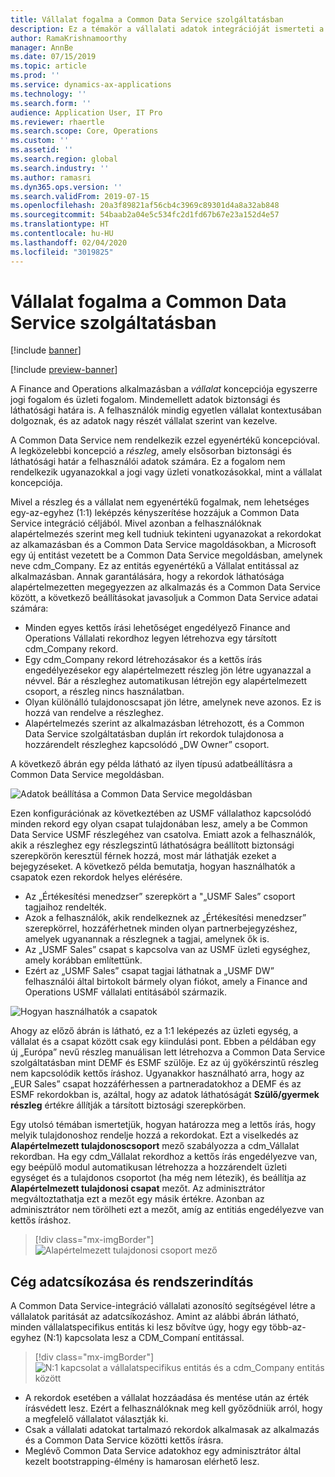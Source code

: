 ```yaml
---
title: Vállalat fogalma a Common Data Service szolgáltatásban
description: Ez a témakör a vállalati adatok integrációját ismerteti a Finance and Operations és a Common Data Service között.
author: RamaKrishnamoorthy
manager: AnnBe
ms.date: 07/15/2019
ms.topic: article
ms.prod: ''
ms.service: dynamics-ax-applications
ms.technology: ''
ms.search.form: ''
audience: Application User, IT Pro
ms.reviewer: rhaertle
ms.search.scope: Core, Operations
ms.custom: ''
ms.assetid: ''
ms.search.region: global
ms.search.industry: ''
ms.author: ramasri
ms.dyn365.ops.version: ''
ms.search.validFrom: 2019-07-15
ms.openlocfilehash: 20a3f89821af56cb4c3969c89301d4a8a32ab848
ms.sourcegitcommit: 54baab2a04e5c534fc2d1fd67b67e23a152d4e57
ms.translationtype: HT
ms.contentlocale: hu-HU
ms.lasthandoff: 02/04/2020
ms.locfileid: "3019825"
---
```

# <a name="company-concept-in-common-data-service"></a>Vállalat fogalma a Common Data Service szolgáltatásban

[!include [banner](../../includes/banner.md)]

[!include [preview-banner](../../includes/preview-banner.md)]

A Finance and Operations alkalmazásban a *vállalat* koncepciója egyszerre jogi fogalom és üzleti fogalom. Mindemellett adatok biztonsági és láthatósági határa is. A felhasználók mindig egyetlen vállalat kontextusában dolgoznak, és az adatok nagy részét vállalat szerint van kezelve.

A Common Data Service nem rendelkezik ezzel egyenértékű koncepcióval. A legközelebbi koncepció a *részleg*, amely elsősorban biztonsági és láthatósági határ a felhasználói adatok számára. Ez a fogalom nem rendelkezik ugyanazokkal a jogi vagy üzleti vonatkozásokkal, mint a vállalat koncepciója.

Mivel a részleg és a vállalat nem egyenértékű fogalmak, nem lehetséges egy-az-egyhez (1:1) leképzés kényszerítése hozzájuk a Common Data Service integráció céljából. Mivel azonban a felhasználóknak alapértelmezés szerint meg kell tudniuk tekinteni ugyanazokat a rekordokat az alkamazásban és a Common Data Service magoldásokban, a Microsoft egy új entitást vezetett be a Common Data Service megoldásban, amelynek neve cdm\_Company. Ez az entitás egyenértékű a Vállalat entitással az alkalmazásban. Annak garantálására, hogy a rekordok láthatósága alapértelmezetten megegyezzen az alkalmazás és a Common Data Service között, a következő beállításokat javasoljuk a Common Data Service adatai számára:

+ Minden egyes kettős írási lehetőséget engedélyező Finance and Operations Vállalati rekordhoz legyen létrehozva egy társított cdm\_Company rekord.
+ Egy cdm\_Company rekord létrehozásakor és a kettős írás engedélyezésekor egy alapértelmezett részleg jön létre ugyanazzal a névvel. Bár a részleghez automatikusan létrejön egy alapértelmezett csoport, a részleg nincs használatban.
+ Olyan különálló tulajdonoscsapat jön létre, amelynek neve azonos. Ez is hozzá van rendelve a részleghez.
+ Alapértelmezés szerint az alkalmazásban létrehozott, és a Common Data Service szolgáltatásban duplán írt rekordok tulajdonosa a hozzárendelt részleghez kapcsolódó „DW Owner” csoport.

A következő ábrán egy példa látható az ilyen típusú adatbeállításra a Common Data Service megoldásban.

![Adatok beállítása a Common Data Service megoldásban](media/dual-write-company-1.png)

Ezen konfigurációnak az következtében az USMF vállalathoz kapcsolódó minden rekord egy olyan csapat tulajdonában lesz, amely a be Common Data Service USMF részlegéhez van csatolva. Emiatt azok a felhasználók, akik a részleghez egy részlegszintű láthatóságra beállított biztonsági szerepkörön keresztül férnek hozzá, most már láthatják ezeket a bejegyzéseket. A következő példa bemutatja, hogyan használhatók a csapatok ezen rekordok helyes elérésére.

+ Az „Értékesítési menedzser” szerepkört a "„USMF Sales” csoport tagjaihoz rendelték.
+ Azok a felhasználók, akik rendelkeznek az „Értékesítési menedzser” szerepkörrel, hozzáférhetnek minden olyan partnerbejegyzéshez, amelyek ugyanannak a részlegnek a tagjai, amelynek ők is.
+ Az „USMF Sales” csapat s kapcsolva van az USMF üzleti egységhez, amely korábban említettünk.
+ Ezért az „USMF Sales” csapat tagjai láthatnak a „USMF DW” felhasználói által birtokolt bármely olyan fiókot, amely a Finance and Operations USMF vállalati entitásából származik.

![Hogyan használhatók a csapatok](media/dual-write-company-2.png)

Ahogy az előző ábrán is látható, ez a 1:1 leképezés az üzleti egység, a vállalat és a csapat között csak egy kiindulási pont. Ebben a példában egy új „Európa” nevű részleg manuálisan lett létrehozva a Common Data Service szolgáltatásban mint DEMF és ESMF szülője. Ez az új gyökérszintű részleg nem kapcsolódik kettős íráshoz. Ugyanakkor használható arra, hogy az „EUR Sales” csapat hozzáférhessen a partneradatokhoz a DEMF és az ESMF rekordokban is, azáltal, hogy az adatok láthatóságát **Szülő/gyermek részleg** értékre állítják a társított biztosági szerepkörben.

Egy utolsó témában ismertetjük, hogyan határozza meg a lettős írás, hogy melyik tulajdonoshoz rendelje hozzá a rekordokat. Ezt a viselkedés az **Alapértelmezett tulajdonoscsoport** mező szabályozza a cdm\_Vállalat rekordban. Ha egy cdm\_Vállalat rekordhoz a kettős írás engedélyezve van, egy beépülő modul automatikusan létrehozza a hozzárendelt üzleti egységet és a tulajdonos csoportot (ha még nem létezik), és beállítja az **Alapértelmezett tulajdonosi csapat** mezőt. Az adminisztrátor megváltoztathatja ezt a mezőt egy másik értékre. Azonban az adminisztrátor nem törölheti ezt a mezőt, amíg az entitiás engedélyezve van kettős íráshoz.

> [!div class="mx-imgBorder"]
![Alapértelmezett tulajdonosi csoport mező](media/dual-write-default-owning-team.jpg)

## <a name="company-striping-and-bootstrapping"></a>Cég adatcsíkozása és rendszerindítás

A Common Data Service-integráció vállalati azonosító segítségével létre a vállalatok paritását az adatcsíkozáshoz. Amint az alábbi ábrán látható, minden vállalatspecifikus entitás ki lesz bővítve úgy, hogy egy több-az-egyhez (N:1) kapcsolata lesz a CDM\_Companí entitással.

> [!div class="mx-imgBorder"]
![N:1 kapcsolat a vállalatspecifikus entitás és a cdm_Company entitás között](media/dual-write-bootstrapping.png)

+ A rekordok esetében a vállalat hozzáadása és mentése után az érték írásvédett lesz. Ezért a felhasználóknak meg kell győződniük arról, hogy a megfelelő vállalatot választják ki.
+ Csak a vállalati adatokat tartalmazó rekordok alkalmasak az alkalmazás és a Common Data Service közötti kettős írásra.
+ Meglévő Common Data Service adatokhoz egy adminisztrátor által kezelt bootstrapping-élmény is hamarosan elérhető lesz.
